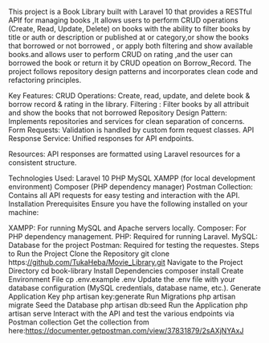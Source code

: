 This project is a Book Library built with Laravel 10 that provides a RESTful APIf for managing books ,It allows users to perform CRUD operations (Create, Read, Update, Delete) on books with the ability to filter books by title or auth or description or published at  or category,or show the books that borrowed or not borrowed  , or apply both filtering and show available books.and allows user to perform CRUD on rating ,and the user can borrowed the book or return it by CRUD opeation on Borrow_Record. The project follows repository design patterns and incorporates clean code and refactoring principles.


Key Features:
CRUD Operations: Create, read, update, and delete book & borrow record & rating in the library.
Filtering : Filter books by all attribuit and show the books that not borrowed
Repository Design Pattern: Implements repositories and services for clean separation of concerns.
Form Requests: Validation is handled by custom form request classes.
API Response Service: Unified responses for API endpoints.

Resources: API responses are formatted using Laravel resources for a consistent structure.



Technologies Used:
Laravel 10
PHP
MySQL
XAMPP (for local development environment)
Composer (PHP dependency manager)
Postman Collection: Contains all API requests for easy testing and interaction with the API.
Installation
Prerequisites
Ensure you have the following installed on your machine:

XAMPP: For running MySQL and Apache servers locally.
Composer: For PHP dependency management.
PHP: Required for running Laravel.
MySQL: Database for the project
Postman: Required for testing the requestes.
Steps to Run the Project
Clone the Repository
git clone https:[//github.com/TukaHeba/Movie_Library.git](https://github.com/KhatoonBadrea/books-liblary)
Navigate to the Project Directory
cd book-library
Install Dependencies
composer install
Create Environment File
cp .env.example .env
Update the .env file with your database configuration (MySQL credentials, database name, etc.).
Generate Application Key
php artisan key:generate
Run Migrations
php artisan migrate
Seed the Database
php artisan db:seed
Run the Application
php artisan serve
Interact with the API and test the various endpoints via Postman collection Get the collection from here:https://documenter.getpostman.com/view/37831879/2sAXjNYAxJ 
